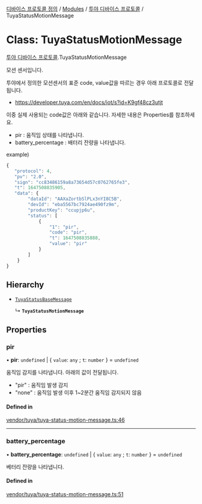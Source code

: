 [디바이스 프로토콜 정의](../README.md) / [Modules](../modules.md) / [투야 디바이스 프로토콜](../modules/___________.md) / TuyaStatusMotionMessage

# Class: TuyaStatusMotionMessage

[투야 디바이스 프로토콜](../modules/___________.md).TuyaStatusMotionMessage

모션 센서입니다.

투야에서 정의한 모션센서의 표준 code, value값을 따르는 경우 아래 프로토콜로 전달됩니다.

* https://developer.tuya.com/en/docs/iot/s?id=K9gf48cz3utjt

이중 실제 사용되는 code값은 아래와 같습니다. 자세한 내용은 Properties를 참조하세요.

* pir : 움직임 상태를 나타냅니다.
* battery_percentage : 배터리 잔량을 나타냅니다.

example)
 ```typescript
{
    "protocol": 4,
    "pv": "2.0",
    "sign": "cc83486159a8a73654d57c0762765fe3",
    "t": 1647508835905,
    "data": {
         "dataId": "AAXaZortbSlPLx3nYI8C5B",
         "devId": "eba5567bc7924ae490fz9m",
         "productKey": "ccupjp6u",
         "status": [
             {
                 "1": "pir",
                 "code": "pir",
                 "t": 1647508835888,
                 "value": "pir"
             }
         ]
     }
}
```

## Hierarchy

- [`TuyaStatusBaseMessage`](__________.TuyaStatusBaseMessage.md)

  ↳ **`TuyaStatusMotionMessage`**

## Properties

### pir

• **pir**: `undefined` \| { `value`: `any` ; `t`: `number`  } = `undefined`

움직임 감지를 나타냅니다. 아래의 값이 전달됩니다.
* "pir" : 움직임 발생 감지
* "none" : 움직임 발생 이후 1~2분간 움직임 감지되지 않음

#### Defined in

[vendor/tuya/tuya-status-motion-message.ts:46](https://github.com/zigbang/iot/blob/43523cfa/packages/ziot-bridge/tuya/zthing-message-converter/lib/messages/vendor/tuya/tuya-status-motion-message.ts#L46)

___

### battery\_percentage

• **battery\_percentage**: `undefined` \| { `value`: `any` ; `t`: `number`  } = `undefined`

베터리 잔량을 나타냅니다.

#### Defined in

[vendor/tuya/tuya-status-motion-message.ts:51](https://github.com/zigbang/iot/blob/43523cfa/packages/ziot-bridge/tuya/zthing-message-converter/lib/messages/vendor/tuya/tuya-status-motion-message.ts#L51)
